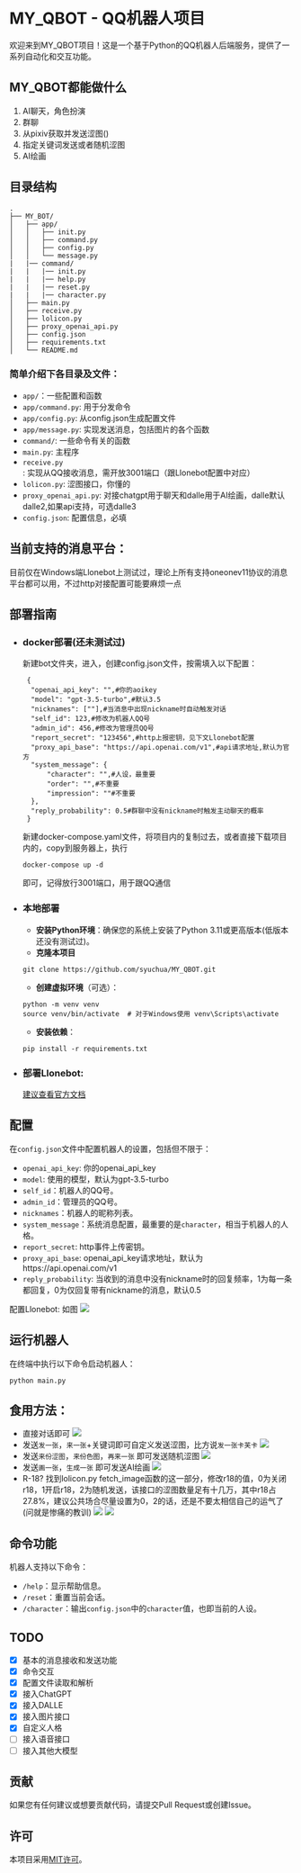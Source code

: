 # MY_QBOT - QQ机器人项目

欢迎来到MY_QBOT项目！这是一个基于Python的QQ机器人后端服务，提供了一系列自动化和交互功能。

## MY_QBOT都能做什么
  1. AI聊天，角色扮演
  2. 群聊
  3. 从pixiv获取并发送涩图()
  4. 指定关键词发送或者随机涩图
  5. AI绘画

## 目录结构
```
.
├── MY_BOT/
│   ├── app/
│   │   ├── init.py
│   │   ├── command.py
│   │   ├── config.py
│   │   └── message.py
|   |── command/
|   |   |── init.py
|   |   |── help.py
|   |   |── reset.py
|   |   |── character.py
│   ├── main.py
│   ├── receive.py
│   ├── lolicon.py
│   ├── proxy_openai_api.py
│   ├── config.json
│   ├── requirements.txt
│   └── README.md
```
### 简单介绍下各目录及文件：
  - `app/`：一些配置和函数
  - `app/command.py`: 用于分发命令
  - `app/config.py`: 从config.json生成配置文件
  - `app/message.py`: 实现发送消息，包括图片的各个函数
  - `command/`: 一些命令有关的函数
  - `main.py`: 主程序
  - `receive.py`: 实现从QQ接收消息，需开放3001端口（跟Llonebot配置中对应）
  - `lolicon.py`: 涩图接口，你懂的
  - `proxy_openai_api.py`: 对接chatgpt用于聊天和dalle用于AI绘画，dalle默认dalle2,如果api支持，可选dalle3
  - `config.json`: 配置信息，必填

## 当前支持的消息平台：
目前仅在Windows端Llonebot上测试过，理论上所有支持oneonev11协议的消息平台都可以用，不过http对接配置可能要麻烦一点

## 部署指南
  - ### docker部署(还未测试过)
    新建bot文件夹，进入，创建config.json文件，按需填入以下配置：
    ```
     {
      "openai_api_key": "",#你的aoikey
      "model": "gpt-3.5-turbo",#默认3.5
      "nicknames": [""],#当消息中出现nickname时自动触发对话
      "self_id": 123,#修改为机器人QQ号
      "admin_id": 456,#修改为管理员QQ号
      "report_secret": "123456",#http上报密钥，见下文Llonebot配置
      "proxy_api_base": "https://api.openai.com/v1",#api请求地址,默认为官方
      "system_message": {
          "character": "",#人设，最重要
          "order": "",#不重要
          "impression": ""#不重要
      },
      "reply_probability": 0.5#群聊中没有nickname时触发主动聊天的概率
     }
    ```
    新建docker-compose.yaml文件，将项目内的复制过去，或者直接下载项目内的，copy到服务器上，执行
    ```
    docker-compose up -d
    ```
    即可，记得放行3001端口，用于跟QQ通信
    
  - ### 本地部署
    
    - **安装Python环境**：确保您的系统上安装了Python 3.11或更高版本(低版本还没有测试过)。
    - **克隆本项目**
     ```
     git clone https://github.com/syuchua/MY_QBOT.git
     ```
    - **创建虚拟环境**（可选）：
    
    ```
    python -m venv venv
    source venv/bin/activate  # 对于Windows使用 venv\Scripts\activate
    ```
    - **安装依赖**：
    ```
    pip install -r requirements.txt
    ```
 - ### 部署Llonebot:
    [建议查看官方文档](https://llonebot.github.io/zh-CN/)

## 配置

  在`config.json`文件中配置机器人的设置，包括但不限于：
  - `openai_api_key`: 你的openai_api_key
  - `model`: 使用的模型，默认为gpt-3.5-turbo
  - `self_id`：机器人的QQ号。
  - `admin_id`：管理员的QQ号。
  - `nicknames`：机器人的昵称列表。
  - `system_message`：系统消息配置，最重要的是`character`，相当于机器人的人格。
  - `report_secret`: http事件上传密钥。
  - `proxy_api_base`: openai_api_key请求地址，默认为https://api.openai.com/v1
  - `reply_probability`: 当收到的消息中没有nickname时的回复频率，1为每一条都回复，0为仅回复带有nickname的消息，默认0.5

  配置Llonebot: 如图
  ![](https://cdn.jsdelivr.net/gh/mazhijia/jsdeliver@main/img/20240615234833.png)
## 运行机器人

在终端中执行以下命令启动机器人：
```
python main.py
```

## 食用方法：
  - 直接对话即可
  ![](https://cdn.jsdelivr.net/gh/mazhijia/jsdeliver@main/img/20240616001408.png)
  - 发送`发一张`，`来一张`+关键词即可自定义发送涩图，比方说`发一张卡芙卡`
  ![](https://cdn.jsdelivr.net/gh/mazhijia/jsdeliver@main/img/20240616001141.png)
  - 发送`来份涩图`，`来份色图`，`再来一张` 即可发送随机涩图
  ![](https://cdn.jsdelivr.net/gh/mazhijia/jsdeliver@main/img/20240616001208.png)
  - 发送`画一张`，`生成一张` 即可发送AI绘画
  ![](https://cdn.jsdelivr.net/gh/mazhijia/jsdeliver@main/img/20240616001253.png)
  - R-18?
  找到lolicon.py fetch_image函数的这一部分，修改r18的值，0为关闭r18，1开启r18，2为随机发送，该接口的涩图数量足有十几万，其中r18占27.8%，建议公共场合尽量设置为0，2的话，还是不要太相信自己的运气了(问就是惨痛的教训)
  ![](https://cdn.jsdelivr.net/gh/mazhijia/jsdeliver@main/img/20240616002550.png)
  ![](https://cdn.jsdelivr.net/gh/mazhijia/jsdeliver@main/img/20240616001941.png)


## 命令功能

机器人支持以下命令：

- `/help`：显示帮助信息。
- `/reset`：重置当前会话。
- `/character`：输出`config.json`中的`character`值，也即当前的人设。

## TODO
  - [x] 基本的消息接收和发送功能
  - [x] 命令交互
  - [x] 配置文件读取和解析
  - [x] 接入ChatGPT
  - [x] 接入DALLE
  - [x] 接入图片接口
  - [x] 自定义人格
  - [ ] 接入语音接口
  - [ ] 接入其他大模型

## 贡献

如果您有任何建议或想要贡献代码，请提交Pull Request或创建Issue。

## 许可

本项目采用[MIT许可](LICENSE)。
